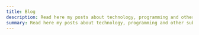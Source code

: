 ```yaml
---
title: Blog
description: Read here my posts about technology, programming and other subjects.
summary: Read here my posts about technology, programming and other subjects.       
---
```

